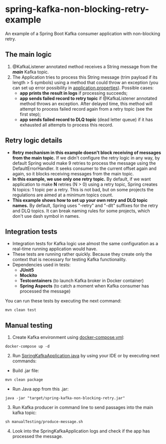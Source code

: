 # spring-kafka-non-blocking-retry-example

An example of a Spring Boot Kafka consumer application with non-blocking retry. 

## The main logic
1. @KafkaListener annotated method receives a String message from the ***main*** Kafka topic.
2. The Application tries to process this String message (trim payload if its length > 5 symbols) using a method that could throw an exception (you can set up error possibility in [application.properties](src/main/resources/application.properties)). Possible cases: 
    - **app prints the result in logs** if processing succeeds;
    - **app sends failed record to retry topic** if @KafkaListener annotated method throws an exception. After delayed time, this method will attempt to process failed record again from a retry topic (see the first step);
    - **app sends failed record to DLQ topic** (dead letter queue) if it has exhausted all attempts to process this record.

## Retry logic details
- **Retry mechanism in this example doesn't block receiving of messages from the main topic.** If we didn't configure the retry logic in any way, by default Spring would make 9 retries to process the message using the DefaultErrorHandler. It seeks consumer to the current offset again and again, so it blocks receiving messages from the main topic.
- **In this example, we use only one retry topic.** By default, if we want application to make **N** retries (N > 0) using a retry topic, Spring creates N topics: 1 topic per a retry. This is not bad, but on some projects the regulations are aimed at a minimum topics count.
- **This example shows how to set up your own retry and DLQ topic names.** By default, Spring uses "-retry" and "-dlt" suffixes for the retry and DLQ topics. It can break naming rules for some projects, which don't use dash symbol in names. 
## Integration tests
- Integration tests for Kafka logic use almost the same configuration as a real-time running application would have. 
- These tests are running rather quickly. Because they create only the context that is necessary for testing Kafka functionality.
- Dependencies used in tests:
  - **JUnit5** 
  - **Mockito**
  - **Testcontainers** (to launch Kafka broker in Docker container)
  - **Spring Aspects** (to catch a moment when Kafka consumer has processed the message)

You can run these tests by executing the next command:
```shell
mvn clean test
```
## Manual testing
1) Create Kafka environment using [docker-compose.yml](docker-compose.yml):
  ```shell
  docker-compose up -d
  ```
2) Run [SpringKafkaApplication.java](src/main/java/com/enbirr/springkafkaretry/SpringKafkaApplication.java) by using your IDE or by executing next commands:
- Build .jar file:
```shell
mvn clean package 
```
- Run Java app from this .jar:
```shell
java -jar "target/spring-kafka-non-blocking-retry.jar"
```
3) Run Kafka producer in command line to send passages into the main kafka topic:
```shell
sh manualTesting/produce-message.sh
```
4) Look into the SpringKafkaApplication logs and check if the app has processed the message. 
